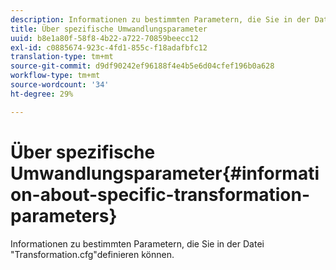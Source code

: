```yaml
---
description: Informationen zu bestimmten Parametern, die Sie in der Datei "Transformation.cfg"definieren können.
title: Über spezifische Umwandlungsparameter
uuid: b8e1a80f-58f8-4b22-a722-70859beecc12
exl-id: c0885674-923c-4fd1-855c-f18adafbfc12
translation-type: tm+mt
source-git-commit: d9df90242ef96188f4e4b5e6d04cfef196b0a628
workflow-type: tm+mt
source-wordcount: '34'
ht-degree: 29%

---
```


# Über spezifische Umwandlungsparameter{#information-about-specific-transformation-parameters}

Informationen zu bestimmten Parametern, die Sie in der Datei &quot;Transformation.cfg&quot;definieren können.

